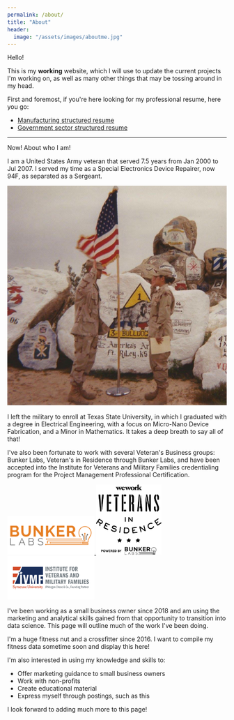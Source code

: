 ```yaml
---
permalink: /about/
title: "About"
header:
  image: "/assets/images/aboutme.jpg"
---
```


Hello! 

This is my **working** website, which I will use to update the current projects I'm working on, as well as many other things that may be tossing around in my head.

First and foremost, if you're here looking for my professional resume, here you go:

* [Manufacturing structured resume](https://github.com/jeff-mos-def/jeff-mos-def.github.io/blob/master/assets/CamachoJD_ME%20Resume.pdf)
* [Government sector structured resume](https://github.com/jeff-mos-def/jeff-mos-def.github.io/blob/master/assets/CamachoJD_Resume_GovJobs.pdf)

---

Now! About who I am!

I am a United States Army veteran that served 7.5 years from Jan 2000 to Jul 2007. I served my time as a Special Electronics Device Repairer, now 94F, as separated as a Sergeant. 

![REUP](/assets/images/FTIRWIN2004.jpg "GO ARMY BEAT NAVY")

I left the military to enroll at Texas State University, in which I graduated with a degree in Electrical Engineering, with a focus on Micro-Nano Device Fabrication, and a Minor in Mathematics. It takes a deep breath to say all of that!

I've also been fortunate to work with several Veteran's Business groups: Bunker Labs, Veteran's in Residence through Bunker Labs, and have been accepted into the Institute for Veterans and Military Families credentialing program for the Project Management Professional Certification.

<a href="https://bunkerlabs.org/"> <img src="/assets/images/BL.png" width="200" /> <a href="https://bunkerlabs.org/our-programs/veterans-in-residence/"> <img src="/assets/images/VIR.png" width="150" /> <a href="https://ivmf.syracuse.edu/"> <img src="/assets/images/IVMF.png" width="200"/> </a>

I've been working as a small business owner since 2018 and am using the marketing and analytical skills gained from that opportunity to transition into data science. This page will outline much of the work I've been doing.

I'm a huge fitness nut and a crossfitter since 2016. I want to compile my fitness data sometime soon and display this here!

I'm also interested in using my knowledge and skills to:

* Offer marketing guidance to small business owners
* Work with non-profits
* Create educational material
* Express myself through postings, such as this

I look forward to adding much more to this page!
